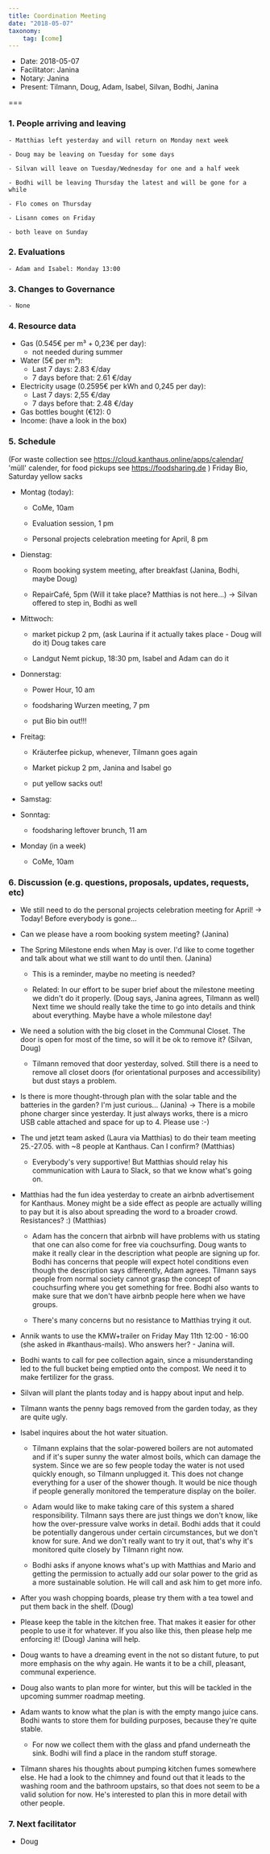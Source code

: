 ```yaml
---
title: Coordination Meeting
date: "2018-05-07"
taxonomy:
    tag: [come]
---
```


- Date: 2018-05-07
- Facilitator: Janina
- Notary: Janina
- Present: Tilmann, Doug, Adam, Isabel, Silvan, Bodhi, Janina

===

### 1. People arriving and leaving

    - Matthias left yesterday and will return on Monday next week

    - Doug may be leaving on Tuesday for some days

    - Silvan will leave on Tuesday/Wednesday for one and a half week

    - Bodhi will be leaving Thursday the latest and will be gone for a while

    - Flo comes on Thursday

    - Lisann comes on Friday

    - both leave on Sunday


### 2. Evaluations

    - Adam and Isabel: Monday 13:00


### 3. Changes to Governance

    - None


### 4. Resource data
- Gas (0.545€ per m³ + 0,23€ per day):
  - not needed during summer
- Water (5€ per m³):
  - Last 7 days: 2.83 €/day
  - 7 days before that: 2.61 €/day
- Electricity usage (0.2595€ per kWh and 0,245 per day):
  - Last 7 days: 2,55 €/day
  - 7 days before that: 2.48 €/day
- Gas bottles bought (€12): 0
- Income: (have a look in the box)


### 5. Schedule
(For waste collection see https://cloud.kanthaus.online/apps/calendar/ 'müll' calender, for food pickups see https://foodsharing.de )
Friday Bio, Saturday yellow sacks
- Montag (today):

    - CoMe, 10am

    - Evaluation session, 1 pm

    - Personal projects celebration meeting for April, 8 pm

- Dienstag:

    - Room booking system meeting, after breakfast (Janina, Bodhi, maybe Doug)

    - RepairCafé, 5pm (Will it take place? Matthias is not here...) -> Silvan offered to step in, Bodhi as well

- Mittwoch:

    - market pickup 2 pm, (ask Laurina if it actually takes place - Doug will do it) Doug takes care

    - Landgut Nemt pickup, 18:30 pm, Isabel and Adam can do it

- Donnerstag:

    - Power Hour, 10 am

    - foodsharing Wurzen meeting, 7 pm

    - put Bio bin out!!!

- Freitag:

    - Kräuterfee pickup, whenever, Tilmann goes again

    - Market pickup 2 pm, Janina and Isabel go

    - put yellow sacks out!

- Samstag:


- Sonntag:

    - foodsharing leftover brunch, 11 am

- Monday (in a week)

    - CoMe, 10am


### 6. Discussion (e.g. questions, proposals, updates, requests, etc)
- We still need to do the personal projects celebration meeting for April! -> Today! Before everybody is gone...
- Can we please have a room booking system meeting? (Janina)
- The Spring Milestone ends when May is over. I'd like to come together and talk about what we still want to do until then. (Janina)

    - This is a reminder, maybe no meeting is needed?

    - Related: In our effort to be super brief about the milestone meeting we didn't do it properly. (Doug says, Janina agrees, Tilmann as well) Next time we should really take the time to go into details and think about everything. Maybe have a whole milestone day!

- We need a solution with the big closet in the Communal Closet. The door is open for most of the time, so will it be ok to remove it? (Silvan, Doug)

    - Tilmann removed that door yesterday, solved. Still there is a need to remove all closet doors (for orientational purposes and accessibility) but dust stays a problem.

- Is there is more thought-through plan with the solar table and the batteries in the garden? I'm just curious... (Janina) -> There is a mobile phone charger since yesterday. It just always works, there is a micro USB cable attached and space for up to 4. Please use :-)
- The und jetzt team asked (Laura via Matthias) to do their team meeting 25.-27.05. with ~8 people at Kanthaus. Can I confirm? (Matthias)

    - Everybody's very supportive! But Matthias should relay his communication with Laura to Slack, so that we know what's going on.

- Matthias had the fun idea yesterday to create an airbnb advertisement for Kanthaus. Money might be a side effect as people are actually willing to pay but it is also about spreading the word to a broader crowd. Resistances? :) (Matthias)

    - Adam has the concern that airbnb will have problems with us stating that one can also come for free via couchsurfing. Doug wants to make it really clear in the description what people are signing up for. Bodhi has concerns that people will expect hotel conditions even though the description says differently, Adam agrees. Tilmann says people from normal society cannot grasp the concept of couchsurfing where you get something for free. Bodhi also wants to make sure that we don't have airbnb people here when we have groups.

    - There's many concerns but no resistance to Matthias trying it out.

- Annik wants to use the KMW+trailer on Friday May 11th  12:00 - 16:00 (she asked in #kanthaus-mails). Who answers her? - Janina will.
- Bodhi wants to call for pee collection again, since a misunderstanding led to the full bucket being emptied onto the compost. We need it to make fertilizer for the grass.
- Silvan will plant the plants today and is happy about input and help.
- Tilmann wants the penny bags removed from the garden today, as they are quite ugly.
- Isabel inquires about the hot water situation.

    - Tilmann explains that the solar-powered boilers are not automated and if it's super sunny the water almost boils, which can damage the system. Since we are so few people today the water is not used quickly enough, so Tilmann unplugged it. This does not change everything for a user of the shower though. It would be nice though if people generally monitored the temperature display on the boiler.

    - Adam would like to make taking care of this system a shared responsibility. Tilmann says there are just things we don't know, like how the over-pressure valve works in detail. Bodhi adds that it could be potentially dangerous under certain circumstances, but we don't know for sure. And we don't really want to try it out, that's why it's monitored quite closely by Tilmann right now.

    - Bodhi asks if anyone knows what's up with Matthias and Mario and getting the permission to actually add our solar power to the grid as a more sustainable solution. He will call and ask him to get more info.

- After you wash chopping boards, please try them with a tea towel and put them back in the shelf. (Doug)
- Please keep the table in the kitchen free. That makes it easier for other people to use it for whatever. If you also like this, then please help me enforcing it! (Doug) Janina will help.
- Doug wants to have a dreaming event in the not so distant future, to put more emphasis on the why again. He wants it to be a chill, pleasant, communal experience.
- Doug also wants to plan more for winter, but this will be tackled in the upcoming summer roadmap meeting.
- Adam wants to know what the plan is with the empty mango juice cans. Bodhi wants to store them for building purposes, because they're quite stable.

    - For now we collect them with the glass and pfand underneath the sink. Bodhi will find a place in the random stuff storage.

- Tilmann shares his thoughts about pumping kitchen fumes somewhere else. He had a look to the chimney and found out that it leads to the washing room and the bathroom upstairs, so that does not seem to be a valid solution for now. He's interested to plan this in more detail with other people.

### 7. Next facilitator
- Doug
